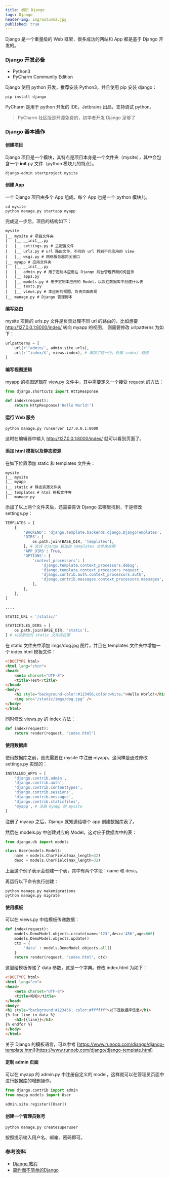 ```yaml
---
title: 初识 Django
tags: Django
header-img: img/autumn2.jpg
published: true
---
```


Django 是一个重量级的 Web 框架，很多成功的网站和 App 都是基于 Django 开发的。

### Django 开发必备

+ Python3
+ PyCharm Community Edition

Django 使用 python 开发，推荐安装 Python3，并且使用 pip 安装 django：

```shell
pip install django
```

PyCharm 是用于 python 开发的 IDE，Jetbrains 出品，支持调试 python。

> PyCharm 社区版是开源免费的，初学者开发 Django 足够了

### Django 基本操作

#### 创建项目

Django 项目是一个模块，其特点是项目本身是一个文件夹（mysite），其中会包含一个 __init__.py 文件（python 模块儿的特点）。

```shell
django-admin startproject mysite
```

#### 创建 App

一个 Django 项目由多个 App 组成。每个 App 也是一个 python 模块儿。

```shell
cd mysite
python manage.py startapp myapp
```

完成这一步后，项目的结构如下：

```
mysite
|__ mysite # 项目文件夹
|   |__ __init__.py
|   |__ settings.py # 主配置文件
|   |__ urls.py # url 路由文件，不同的 url 转到不同应用的 view
|   |__ wsgi.py # 网络服务器网关接口
|__ myapp # 应用文件夹
|   |__ __init__.py
|   |__ admin.py # 用于定制本应用在 Django 后台管理界面如何显示
|   |__ apps.py
|   |__ models.py # 用于定制本应用的 Model，以及在数据库中创建什么表
|   |__ tests.py
|   |__ views.py # 本应用的视图，负责页面表现
|__ manage.py # Django 管理脚本
```

#### 编写路由

mysite 项目的 urls.py 文件是负责处理不同 url 的路由的，比如想要 http://127.0.0.1:8000/index/ 转向 myapp 的视图，
则需要修改 urlpatterns 为如下：

```python
urlpatterns = [
    url(r'^admin/', admin.site.urls),
    url(r'^index/$', views.index), # 增加了这一行，处理 index/ 路径
]
```

#### 编写视图逻辑

myapp 的视图逻辑在 view.py 文件中，其中需要定义一个接受 request 的方法：

```python
from django.shortcuts import HttpResponse

def index(request):
	return HttpResponse('Hello World!')
```

#### 运行 Web 服务

```shell
python manage.py runserver 127.0.0.1:8000
```

这时在编辑器中输入 http://127.0.0.1:8000/index/ 就可以看到页面了。

#### 添加 html 模板以及静态资源

在如下位置添加 static 和 templates 文件夹：

```
mysite
|__ mysite
|__ myapp
|__ static # 静态资源文件夹
|__ templates # html 模板文件夹
|__ manage.py
```

添加了以上两个文件夹后，还需要告诉 Django 去哪里找到，于是修改 settings.py：

```python
TEMPLATES = [
    {
        'BACKEND': 'django.template.backends.django.DjangoTemplates',
        'DIRS': [
            os.path.join(BASE_DIR, 'templates'),
        ], # 告诉 Django 新加的 templates 文件夹在哪
        'APP_DIRS': True,
        'OPTIONS': {
            'context_processors': [
                'django.template.context_processors.debug',
                'django.template.context_processors.request',
                'django.contrib.auth.context_processors.auth',
                'django.contrib.messages.context_processors.messages',
            ],
        },
    },
]

....

STATIC_URL = '/static/'

STATICFILES_DIRS = [
    os.path.join(BASE_DIR, 'static'),
] # 以及新加的 static 文件夹在哪
```

在 static 文件夹中添加 imgs/dog.jpg 图片，并且在 templates 文件夹中增加一个 index.html 模板文件：
```html
<!DOCTYPE html>
<html lang="zhcn">
<head>
    <meta charset="UTF-8">
    <title>Test</title>
</head>
<body>
    <h1 style="background-color:#123456;color:white;">Hello World!</h1>
    <img src="/static/imgs/dog.jpg" />
</body>
</html>
```

同时修改 views.py 的 index 方法：

```python
def index(request):
    return render(request, 'index.html')
```

#### 使用数据库

使用数据库之前，首先需要在 mysite 中注册 myapp，这同样是通过修改 settings.py 实现的：

```python
INSTALLED_APPS = [
    'django.contrib.admin',
    'django.contrib.auth',
    'django.contrib.contenttypes',
    'django.contrib.sessions',
    'django.contrib.messages',
    'django.contrib.staticfiles',
    'myapp', # 注册 myapp 到 mysite
]
```

注册了 myapp 之后，Django 就知道给哪个 app 创建数据库表了。

然后在 models.py 中创建对应的 Model，这对应于数据库中的表：

```python
from django.db import models

class User(models.Model):
    name = models.CharField(max_length=32)
    desc = models.CharField(max_length=32)

```

上面这个例子表示会创建一个表，其中有两个字段：name 和 desc。

再运行以下命令执行创建：

```shell
python manage.py makemigrations
python manage.py migrate
```

#### 使用模板

可以在 views.py 中给模板传递数据：

```python
def index(request):
    models.DemoModel.objects.create(name='123',desc='456',age=666)
    models.DemoModel.objects.update()
    ctx = {
        'data' : models.DemoModel.objects.all()
    }
    return render(request, 'index.html', ctx)
```

这里给模板传递了 data 参数，这是一个字典。修改 index.html 为如下：

```html
<!DOCTYPE html>
<html lang="en">
<head>
    <meta charset="UTF-8">
    <title>哈哈</title>
</head>
<body>
<h1 style="background:#123456; color:#ffffff">以下是数据库信息</h1>
{% for line in data %}
    <h3>{{line}}</h3>
{% endfor %}
</body>
</html>
```

关于 Django 的模板语言，可以参考 [https://www.runoob.com/django/django-template.html](https://www.runoob.com/django/django-template.html)

#### 定制 admin 页面

可以在 myapp 的 admin.py 中注册自定义的 model，这样就可以在管理员页面中进行数据库的增删操作。

```python
from django.contrib import admin
from myapp.models import User

admin.site.register([User])
```

#### 创建一个管理员账号

```shell
python manage.py createsuperuser
```

按照提示输入用户名、邮箱、密码即可。

### 参考资料
+ [Django 教程](http://www.runoob.com/django/django-tutorial.html)
+ [简约而不简单的Django](http://www.cnblogs.com/feixuelove1009/p/5823135.html)
